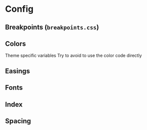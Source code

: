 # Config

## Breakpoints (`breakpoints.css`)

## Colors
 Theme specific variables
 Try to avoid to use the color code directly
## Easings
## Fonts
## Index
## Spacing